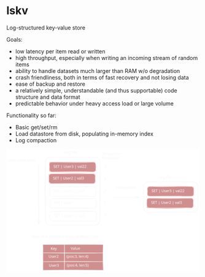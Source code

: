 # lskv
Log-structured key-value store

Goals:
- low latency per item read or written
- high throughput, especially when writing an incoming stream of random items
- ability to handle datasets much larger than RAM w/o degradation
- crash friendliness, both in terms of fast recovery and not losing data
- ease of backup and restore
- a relatively simple, understandable (and thus supportable) code structure and data format
- predictable behavior under heavy access load or large volume

Functionality so far:
- Basic get/set/rm 
- Load datastore from disk, populating in-memory index
- Log compaction



![design](./diagram.svg)
